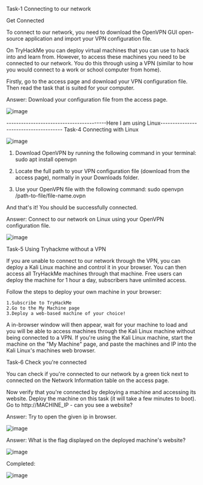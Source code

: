 Task-1 Connecting to our network

Get Connected﻿

To connect to our network, you need to download the OpenVPN GUI open-source application and import your VPN configuration file.

On TryHackMe you can deploy virtual machines that you can use to hack into and learn from. However, to access these machines you need to be connected to our network. You do this through using a VPN (similar to how you would connect to a work or school computer from home).

Firstly, go to the access page and download your VPN configuration file. Then read the task that is suited for your computer.

Answer:
Download your configuration file from the access page.

![image](https://user-images.githubusercontent.com/94435318/154877279-1df51289-0f8d-4e8f-978f-a8e5f928fb36.png)

-----------------------------------------Here I am using Linux--------------------------------------
Task-4 Connecting with Linux

![image](https://user-images.githubusercontent.com/94435318/154878131-212afa19-6939-482e-8a84-fdebd332f1a7.png)

1. Download OpenVPN by running the following command in your terminal: sudo apt install openvpn

2. Locate the full path to your VPN configuration file (download from the access page), normally in your Downloads folder.

3. Use your OpenVPN file with the following command: sudo openvpn /path-to-file/file-name.ovpn

And that's it! You should be successfully connected.

Answer:
Connect to our network on Linux using your OpenVPN configuration file.

![image](https://user-images.githubusercontent.com/94435318/154878243-2b7e6b8a-67d2-4da6-8565-7afdf709f5fe.png)

Task-5 Using Tryhackme without a VPN



If you are unable to connect to our network through the VPN, you can deploy a Kali Linux machine and control it in your browser. You can then access all TryHackMe machines through that machine. Free users can deploy the machine for 1 hour a day, subscribers have unlimited access.

Follow the steps to deploy your own machine in your browser:

    1.Subscribe to TryHackMe
    2.Go to the My Machine page
    3.Deploy a web-based machine of your choice!

A in-browser window will then appear, wait for your machine to load and you will be able to access machines through the Kali Linux machine without being connected to a VPN. If you're using the Kali Linux machine, start the machine on the "My Machine" page, and paste the machines and IP into the Kali Linux's machines web browser. 

Task-6 Check you're connected

You can check if you're connected to our network by a green tick next to connected on the Network Information table on the access page. 

Now verify that you're connected by deploying a machine and accessing its website. Deploy the machine on this task (it will take a few minutes to boot). Go to http://MACHINE_IP - can you see a website?

Answer:
Try to open the given ip in browser.

![image](https://user-images.githubusercontent.com/94435318/154878595-fec0caa2-4f73-46f7-9115-9f036cd8fb97.png)

Answer:
What is the flag displayed on the deployed machine's website?

![image](https://user-images.githubusercontent.com/94435318/154878667-09bd6c30-16ee-4e24-9b63-abb12a8fc2d5.png)


Completed:

![image](https://user-images.githubusercontent.com/94435318/154878887-553fd4b5-2615-4760-9299-ec6e3a33a2d3.png)
